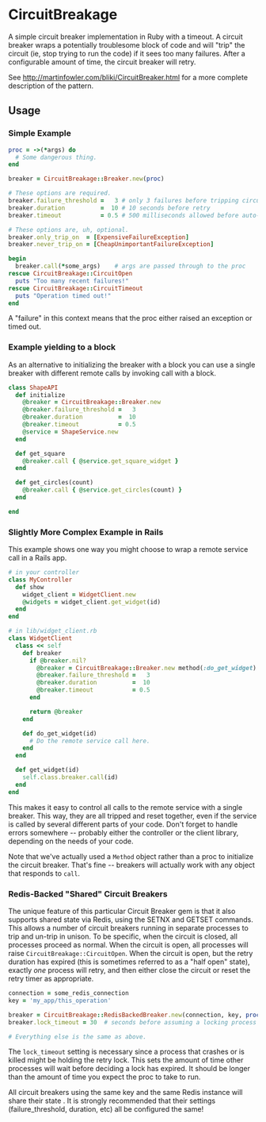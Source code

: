 # CircuitBreakage

A simple circuit breaker implementation in Ruby with a timeout.  A circuit
breaker wraps a potentially troublesome block of code and will "trip" the
circuit (ie, stop trying to run the code) if it sees too many failures.  After
a configurable amount of time, the circuit breaker will retry.

See http://martinfowler.com/bliki/CircuitBreaker.html for a more complete
description of the pattern.

## Usage

### Simple Example

```ruby
proc = ->(*args) do
  # Some dangerous thing.
end

breaker = CircuitBreakage::Breaker.new(proc)

# These options are required.
breaker.failure_threshold =   3 # only 3 failures before tripping circuit
breaker.duration          =  10 # 10 seconds before retry
breaker.timeout           = 0.5 # 500 milliseconds allowed before auto-fail

# These options are, uh, optional.
breaker.only_trip_on  = [ExpensiveFailureException]
breaker.never_trip_on = [CheapUnimportantFailureException]

begin
  breaker.call(*some_args)    # args are passed through to the proc
rescue CircuitBreakage::CircuitOpen
  puts "Too many recent failures!"
rescue CircuitBreakage::CircuitTimeout
  puts "Operation timed out!"
end
```

A "failure" in this context means that the proc either raised an exception or
timed out.

### Example yielding to a block

As an alternative to initializing the breaker with a block you can
use a single breaker with different remote calls by invoking call with a block.

```ruby
class ShapeAPI
  def initialize
    @breaker = CircuitBreakage::Breaker.new
    @breaker.failure_threshold =   3
    @breaker.duration          =  10
    @breaker.timeout           = 0.5
    @service = ShapeService.new
  end

  def get_square
    @breaker.call { @service.get_square_widget }
  end

  def get_circles(count)
    @breaker.call { @service.get_circles(count) }
  end

end
```

### Slightly More Complex Example in Rails

This example shows one way you might choose to wrap a remote service call in a
Rails app.

```ruby
# in your controller
class MyController
  def show
    widget_client = WidgetClient.new
    @widgets = widget_client.get_widget(id)
  end
end

# in lib/widget_client.rb
class WidgetClient
  class << self
    def breaker
      if @breaker.nil?
        @breaker = CircuitBreakage::Breaker.new method(:do_get_widget)
        @breaker.failure_threshold =   3
        @breaker.duration          =  10
        @breaker.timeout           = 0.5
      end

      return @breaker
    end

    def do_get_widget(id)
      # Do the remote service call here.
    end
  end

  def get_widget(id)
    self.class.breaker.call(id)
  end
end
```

This makes it easy to control all calls to the remote service with a single
breaker. This way, they are all tripped and reset together, even if the service
is called by several different parts of your code. Don't forget to handle
errors somewhere -- probably either the controller or the client library,
depending on the needs of your code.

Note that we've actually used a `Method` object rather than a proc to
initialize the circuit breaker. That's fine -- breakers will actually work with
any object that responds to `call`.

### Redis-Backed "Shared" Circuit Breakers

The unique feature of this particular Circuit Breaker gem is that it also
supports shared state via Redis, using the SETNX and GETSET commands.  This
allows a number of circuit breakers running in separate processes to trip and
un-trip in unison. To be specific, when the circuit is closed, all processes
proceed as normal. When the circuit is open, all processes will raise
`CircuitBreakage::CircuitOpen`. When the circuit is open, but the retry
duration has expired (this is sometimes referred to as a "half open" state),
exactly *one* process will retry, and then either close the circuit or reset
the retry timer as appropriate.

```ruby
connection = some_redis_connection
key = 'my_app/this_operation'

breaker = CircuitBreakage::RedisBackedBreaker.new(connection, key, proc)
breaker.lock_timeout = 30  # seconds before assuming a locking process has crashed

# Everything else is the same as above.
```

The `lock_timeout` setting is necessary since a process that crashes or is
killed might be holding the retry lock. This sets the amount of time other
processes will wait before deciding a lock has expired.  It should be longer
than the amount of time you expect the proc to take to run.

All circuit breakers using the same key and the same Redis instance will share
their state . It is strongly recommended that their settings
(failure_threshold, duration, etc) all be configured the same!

